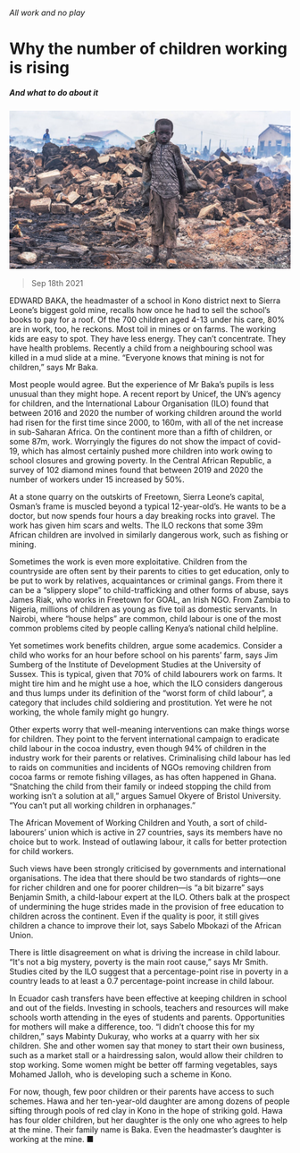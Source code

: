 ###### All work and no play

# Why the number of children working is rising 

##### And what to do about it 

![image](images/20210918_MAP003_0.jpg) 

> Sep 18th 2021 

EDWARD BAKA, the headmaster of a school in Kono district next to Sierra Leone’s biggest gold mine, recalls how once he had to sell the school’s books to pay for a roof. Of the 700 children aged 4-13 under his care, 80% are in work, too, he reckons. Most toil in mines or on farms. The working kids are easy to spot. They have less energy. They can’t concentrate. They have health problems. Recently a child from a neighbouring school was killed in a mud slide at a mine. “Everyone knows that mining is not for children,” says Mr Baka.

Most people would agree. But the experience of Mr Baka’s pupils is less unusual than they might hope. A recent report by Unicef, the UN’s agency for children, and the International Labour Organisation (ILO) found that between 2016 and 2020 the number of working children around the world had risen for the first time since 2000, to 160m, with all of the net increase in sub-Saharan Africa. On the continent more than a fifth of children, or some 87m, work. Worryingly the figures do not show the impact of covid-19, which has almost certainly pushed more children into work owing to school closures and growing poverty. In the Central African Republic, a survey of 102 diamond mines found that between 2019 and 2020 the number of workers under 15 increased by 50%.


At a stone quarry on the outskirts of Freetown, Sierra Leone’s capital, Osman’s frame is muscled beyond a typical 12-year-old’s. He wants to be a doctor, but now spends four hours a day breaking rocks into gravel. The work has given him scars and welts. The ILO reckons that some 39m African children are involved in similarly dangerous work, such as fishing or mining.

Sometimes the work is even more exploitative. Children from the countryside are often sent by their parents to cities to get education, only to be put to work by relatives, acquaintances or criminal gangs. From there it can be a “slippery slope” to child-trafficking and other forms of abuse, says James Riak, who works in Freetown for GOAL, an Irish NGO. From Zambia to Nigeria, millions of children as young as five toil as domestic servants. In Nairobi, where “house helps” are common, child labour is one of the most common problems cited by people calling Kenya’s national child helpline.

Yet sometimes work benefits children, argue some academics. Consider a child who works for an hour before school on his parents’ farm, says Jim Sumberg of the Institute of Development Studies at the University of Sussex. This is typical, given that 70% of child labourers work on farms. It might tire him and he might use a hoe, which the ILO considers dangerous and thus lumps under its definition of the “worst form of child labour”, a category that includes child soldiering and prostitution. Yet were he not working, the whole family might go hungry.

Other experts worry that well-meaning interventions can make things worse for children. They point to the fervent international campaign to eradicate child labour in the cocoa industry, even though 94% of children in the industry work for their parents or relatives. Criminalising child labour has led to raids on communities and incidents of NGOs removing children from cocoa farms or remote fishing villages, as has often happened in Ghana. “Snatching the child from their family or indeed stopping the child from working isn’t a solution at all,” argues Samuel Okyere of Bristol University. “You can’t put all working children in orphanages.”

The African Movement of Working Children and Youth, a sort of child-labourers’ union which is active in 27 countries, says its members have no choice but to work. Instead of outlawing labour, it calls for better protection for child workers.

Such views have been strongly criticised by governments and international organisations. The idea that there should be two standards of rights—one for richer children and one for poorer children—is “a bit bizarre” says Benjamin Smith, a child-labour expert at the ILO. Others balk at the prospect of undermining the huge strides made in the provision of free education to children across the continent. Even if the quality is poor, it still gives children a chance to improve their lot, says Sabelo Mbokazi of the African Union.

There is little disagreement on what is driving the increase in child labour. “It's not a big mystery, poverty is the main root cause,” says Mr Smith. Studies cited by the ILO suggest that a percentage-point rise in poverty in a country leads to at least a 0.7 percentage-point increase in child labour.

In Ecuador cash transfers have been effective at keeping children in school and out of the fields. Investing in schools, teachers and resources will make schools worth attending in the eyes of students and parents. Opportunities for mothers will make a difference, too. “I didn’t choose this for my children,” says Mabinty Dukuray, who works at a quarry with her six children. She and other women say that money to start their own business, such as a market stall or a hairdressing salon, would allow their children to stop working. Some women might be better off farming vegetables, says Mohamed Jalloh, who is developing such a scheme in Kono.

For now, though, few poor children or their parents have access to such schemes. Hawa and her ten-year-old daughter are among dozens of people sifting through pools of red clay in Kono in the hope of striking gold. Hawa has four older children, but her daughter is the only one who agrees to help at the mine. Their family name is Baka. Even the headmaster’s daughter is working at the mine. ■

